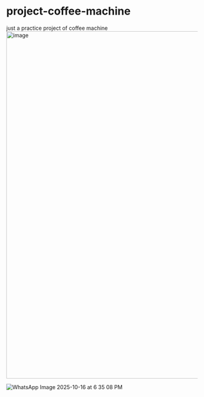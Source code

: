 # project-coffee-machine
just a practice project of coffee machine
<img width="1839" height="914" alt="image" src="https://github.com/user-attachments/assets/f7d20e5b-7269-4e0d-b00e-628f0e0a6a42" />

![WhatsApp Image 2025-10-16 at 6 35 08 PM](https://github.com/user-attachments/assets/bb954eed-9c6e-4f5a-b587-1984a13a92d5)

